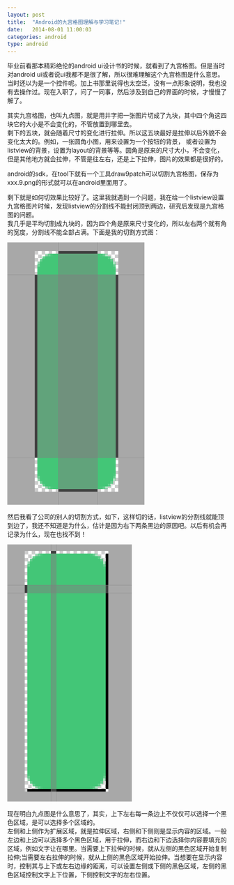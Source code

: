 ```yaml
---
layout: post
title:  "Android的九宫格图理解与学习笔记!"
date:   2014-08-01 11:00:03
categories: android
type: android
---
```


毕业前看那本精彩绝伦的android ui设计书的时候，就看到了九宫格图。但是当时对android ui或者说ui我都不是很了解，所以很难理解这个九宫格图是什么意思。  
当时还以为是一个控件呢。加上书那里说得也太空泛，没有一点形象说明，我也没有去操作过。现在入职了，问了一同事，然后涉及到自己的界面的时候，才慢慢了解了。

其实九宫格图，也叫九点图，就是用井字把一张图片切成了九块，其中四个角这四块它的大小是不会变化的，不管放置到哪里去。  
剩下的五块，就会随着尺寸的变化进行拉伸。所以这五块最好是拉伸以后外貌不会变化太大的。例如，一张圆角小图，用来设置为一个按钮的背景，
或者设置为listview的背景，设置为layout的背景等等。圆角是原来的尺寸大小，不会变化，但是其他地方就会拉伸，不管是往左右，还是上下拉伸，图片的效果都是很好的。

android的sdk，在tool下就有一个工具draw9patch可以切割九宫格图，保存为xxx.9.png的形式就可以在android里面用了。

剩下就是如何切效果比较好了。这里我就遇到一个问题，我在给一个listview设置九宫格图片时候，发现listview的分割线不能封闭顶到两边，研究后发现是九宫格图的问题。  
我几乎是平均切割成九块的，因为四个角是原来尺寸变化的，所以左右两个就有角的宽度，分割线不能全部占满。下面是我的切割方式图：

![my_nine_patch][my_nine_patch]

然后我看了公司的别人的切割方式，如下，这样切的话，listview的分割线就能顶到边了，我还不知道是为什么，估计是因为右下两条黑边的原因吧。以后有机会再记录为什么，现在也找不到！

![other_nine_patch][other_nine_patch]

现在明白九点图是什么意思了，其实，上下左右每一条边上不仅仅可以选择一个黑色区域，是可以选择多个区域的。  
左侧和上侧作为扩展区域，就是拉伸区域，右侧和下侧则是显示内容的区域。一般左边和上边可以选择多个黑色区域，用于拉伸，而右边和下边选择你内容要填充的区域，例如文字让在哪里。当需要上下拉伸的时候，就从左侧的黑色区域开始复制拉伸;当需要左右拉伸的时候，就从上侧的黑色区域开始拉伸。当想要在显示内容时，控制其与上下或左右边缘的距离，可以设置左侧或下侧的黑色区域，左侧的黑色区域控制文字上下位置，下侧控制文字的左右位置。

[my_nine_patch]: /image/my_nine_patch.png
[other_nine_patch]: /image/other_nine_patch.png
